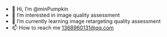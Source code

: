 - 👋 Hi, I’m @minPumpkin
- 👀 I’m interested in image quality assessment
- 🌱 I’m currently learning image retargeting quality assessment 
- 📫 How to reach me 1368960131@qq.com

<!---
minPumpkin/minPumpkin is a ✨ special ✨ repository because its `README.md` (this file) appears on your GitHub profile.
You can click the Preview link to take a look at your changes.
--->
